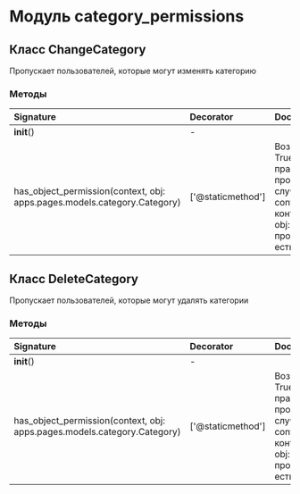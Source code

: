# Модуль category_permissions



## Класс ChangeCategory

Пропускает пользователей, которые могут изменять категорию

### Методы

| Signature                                                                | Decorator         | Docstring                                                                                                                               |
| :----------------------------------------------------------------------- | :---------------- | :-------------------------------------------------------------------------------------------------------------------------------------- |
| __init__()                                                               | -                 |                                                                                                                                         |
| has_object_permission(context, obj: apps.pages.models.category.Category) | ['@staticmethod'] | Возвращает True если есть права, False в противном случае.:param context: контекст:param obj: объект для проверки:return: есть ли права |

## Класс DeleteCategory

Пропускает пользователей, которые могут удалять категории

### Методы

| Signature                                                                | Decorator         | Docstring                                                                                                                               |
| :----------------------------------------------------------------------- | :---------------- | :-------------------------------------------------------------------------------------------------------------------------------------- |
| __init__()                                                               | -                 |                                                                                                                                         |
| has_object_permission(context, obj: apps.pages.models.category.Category) | ['@staticmethod'] | Возвращает True если есть права, False в противном случае.:param context: контекст:param obj: объект для проверки:return: есть ли права |